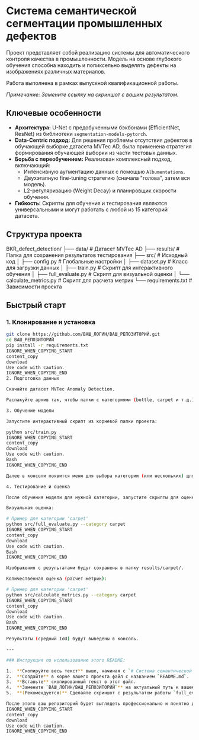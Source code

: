 # Система семантической сегментации промышленных дефектов

Проект представляет собой реализацию системы для автоматического контроля качества в промышленности. Модель на основе глубокого обучения способна находить и попиксельно выделять дефекты на изображениях различных материалов.

Работа выполнена в рамках выпускной квалификационной работы.

 
*Примечание: Замените ссылку на скриншот с вашим результатом.*


## Ключевые особенности

- **Архитектура:** U-Net с предобученными бэкбонами (EfficientNet, ResNet) из библиотеки `segmentation-models-pytorch`.
- **Data-Centric подход:** Для решения проблемы отсутствия дефектов в обучающей выборке датасета MVTec AD, была применена стратегия формирования обучающей выборки из части тестовых данных.
- **Борьба с переобучением:** Реализован комплексный подход, включающий:
  - Интенсивную аугментацию данных с помощью `Albumentations`.
  - Двухэтапную fine-tuning стратегию (сначала "голова", затем вся модель).
  - L2-регуляризацию (Weight Decay) и планировщик скорости обучения.
- **Гибкость:** Скрипты для обучения и тестирования являются универсальными и могут работать с любой из 15 категорий датасета.

## Структура проекта


BKR_defect_detection/
├── data/ # Датасет MVTec AD
├── results/ # Папка для сохранения результатов тестирования
├── src/ # Исходный код
│ ├── config.py # Глобальные настройки
│ ├── dataset.py # Класс для загрузки данных
│ ├── train.py # Скрипт для интерактивного обучения
│ ├── full_evaluate.py # Скрипт для визуальной оценки
│ └── calculate_metrics.py # Скрипт для расчета метрик
└── requirements.txt # Зависимости проекта

## Быстрый старт

### 1. Клонирование и установка

```bash
git clone https://github.com/ВАШ_ЛОГИН/ВАШ_РЕПОЗИТОРИЙ.git
cd ВАШ_РЕПОЗИТОРИЙ
pip install -r requirements.txt
IGNORE_WHEN_COPYING_START
content_copy
download
Use code with caution.
IGNORE_WHEN_COPYING_END
2. Подготовка данных

Скачайте датасет MVTec Anomaly Detection.

Распакуйте архив так, чтобы папки с категориями (bottle, carpet и т.д.) находились внутри директории data/.

3. Обучение модели

Запустите интерактивный скрипт из корневой папки проекта:

python src/train.py
IGNORE_WHEN_COPYING_START
content_copy
download
Use code with caution.
Bash
IGNORE_WHEN_COPYING_END

Далее в консоли появится меню для выбора категории (или нескольких) для обучения. Обученная модель будет сохранена в корневую директорию проекта (например, best_model_carpet.pth).

4. Тестирование и оценка

После обучения модели для нужной категории, запустите скрипты для оценки.

Визуальная оценка:

# Пример для категории 'carpet'
python src/full_evaluate.py --category carpet
IGNORE_WHEN_COPYING_START
content_copy
download
Use code with caution.
Bash
IGNORE_WHEN_COPYING_END

Изображения с результатами будут сохранены в папку results/carpet/.

Количественная оценка (расчет метрик):

# Пример для категории 'carpet'
python src/calculate_metrics.py --category carpet
IGNORE_WHEN_COPYING_START
content_copy
download
Use code with caution.
Bash
IGNORE_WHEN_COPYING_END

Результаты (средний IoU) будут выведены в консоль.

---

### Инструкция по использованию этого README:

1.  **Скопируйте весь текст** выше, начиная с `# Система семантической сегментации...`.
2.  **Создайте** в корне вашего проекта файл с названием `README.md`.
3.  **Вставьте** скопированный текст в этот файл.
4.  **Замените `ВАШ_ЛОГИН/ВАШ_РЕПОЗИТОРИЙ`** на актуальный путь к вашему репозиторию на GitHub.
5.  **(Рекомендуется)** Сделайте скриншот с результатом работы `full_evaluate.py`, загрузите его на [Imgur](https://imgur.com/) или любой другой хостинг, скопируйте прямую ссылку на изображение (`.png` или `.jpg`) и замените ею ссылку `https://i.imgur.com/example.png`.

После этого ваш репозиторий будет выглядеть профессионально и понятно для любого, кто его посетит.
IGNORE_WHEN_COPYING_START
content_copy
download
Use code with caution.
IGNORE_WHEN_COPYING_END
